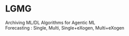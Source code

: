 # LGMG
Archiving ML/DL Algorithms for Agentic ML  
Forecasting : Single, Multi, Single+eXogen, Multi+eXogen

